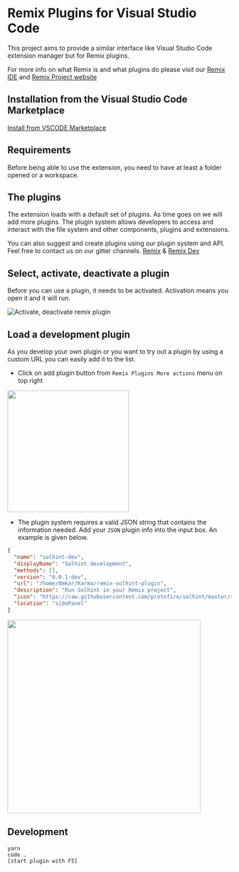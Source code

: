 # Remix Plugins for Visual Studio Code
This project aims to provide a similar interface like Visual Studio Code extension manager but for Remix plugins.

For more info on what Remix is and what plugins do please visit our [Remix IDE](https://remix.ethereum.org/) and [Remix Project website](https://remix-project.org/)

## Installation from the Visual Studio Code Marketplace
[Install from VSCODE Marketplace](https://marketplace.visualstudio.com/items?itemName=Ethential.code-remix)


## Requirements

Before being able to use the extension, you need to have at least a folder opened or a workspace.

## The plugins

The extension loads with a default set of plugins. As time goes on we will add more plugins.  The plugin system allows developers to access and interact with the file system and other components, plugins and extensions.

You can also suggest and create plugins using our plugin system and API. Feel free to contact us on our gitter channels.
[Remix](https://gitter.im/ethereum/remix) & [Remix Dev](https://gitter.im/ethereum/remix-dev)
## Select, activate, deactivate a plugin

Before you can use a plugin, it needs to be activated. Activation means you open it and it will run.

![Activate, deactivate remix plugin](https://j.gifs.com/2xn4KP.gif)

## Load a development plugin

As you develop your own plugin or you want to try out a plugin by using a custom URL you can easily add it to the list.

* Click on add plugin button from `Remix Plugins More actions` menu on top right
<p align="justify">
  <img src="https://user-images.githubusercontent.com/13261372/101530235-a5e55280-39b7-11eb-820d-99ada3ae1f33.png" height="273">
</p>

* The plugin system requires a valid JSON string that contains the information needed.
  Add your `JSON` plugin info into the input box. An example is given below.
```json
{
  "name": "solhint-dev",
  "displayName": "Solhint development",
  "methods": [],
  "version": "0.0.1-dev",
  "url": "/home/0mkar/Karma/remix-solhint-plugin",
  "description": "Run Solhint in your Remix project",
  "icon": "https://raw.githubusercontent.com/protofire/solhint/master/solhint-icon.png",
  "location": "sidePanel"
}
```
<p align="justify">
  <img src="https://user-images.githubusercontent.com/13261372/101530718-4b002b00-39b8-11eb-885b-d42e6b1352ad.png" height="434">
</p>

## Development
```
yarn
code .
[start plugin with F5]
```